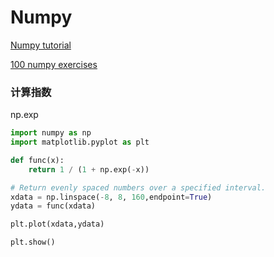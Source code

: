 # Numpy #

[Numpy tutorial](http://www.labri.fr/perso/nrougier/teaching/numpy/numpy.html)

[100 numpy exercises](http://www.labri.fr/perso/nrougier/teaching/numpy.100/index.html)


### 计算指数 ###

np.exp

```python
import numpy as np
import matplotlib.pyplot as plt

def func(x):
    return 1 / (1 + np.exp(-x))

# Return evenly spaced numbers over a specified interval.
xdata = np.linspace(-8, 8, 160,endpoint=True)
ydata = func(xdata)

plt.plot(xdata,ydata)

plt.show()
```








